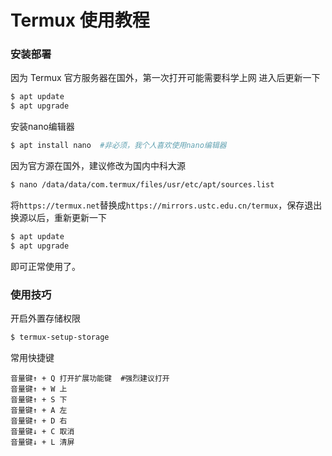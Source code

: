 # Termux 使用教程

### 安装部署
因为 Termux 官方服务器在国外，第一次打开可能需要科学上网
进入后更新一下
```bash
$ apt update
$ apt upgrade
```
安装nano编辑器
```bash
$ apt install nano  #非必须，我个人喜欢使用nano编辑器
```
因为官方源在国外，建议修改为国内中科大源
```bash
$ nano /data/data/com.termux/files/usr/etc/apt/sources.list
```
将`https://termux.net`替换成`https://mirrors.ustc.edu.cn/termux`，保存退出
换源以后，重新更新一下
```bash
$ apt update
$ apt upgrade
```
即可正常使用了。
### 使用技巧
开启外置存储权限
```bash
$ termux-setup-storage
```
常用快捷键
```
音量键↑ + Q 打开扩展功能键  #强烈建议打开
音量键↑ + W 上
音量键↑ + S 下
音量键↑ + A 左
音量键↑ + D 右
音量键↓ + C 取消
音量键↓ + L 清屏
```
